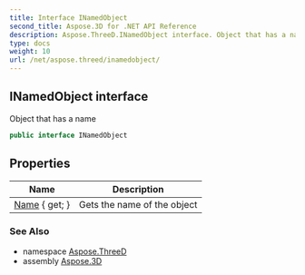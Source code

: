 ```yaml
---
title: Interface INamedObject
second_title: Aspose.3D for .NET API Reference
description: Aspose.ThreeD.INamedObject interface. Object that has a name
type: docs
weight: 10
url: /net/aspose.threed/inamedobject/
---
```

## INamedObject interface

Object that has a name

```csharp
public interface INamedObject
```

## Properties

| Name | Description |
| --- | --- |
| [Name](../../aspose.threed/inamedobject/name/) { get; } | Gets the name of the object |

### See Also

* namespace [Aspose.ThreeD](../../aspose.threed/)
* assembly [Aspose.3D](../../)


